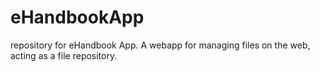 # eHandbookApp
repository for eHandbook App. A webapp for managing files on the web, acting as a file repository.
